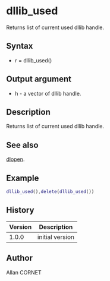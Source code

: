 # dllib_used

Returns list of current used dllib handle.

## Syntax

- r = dllib_used()

## Output argument

- h - a vector of dllib handle.

## Description

  <p>Returns list of current used dllib handle.</p>

## See also

[dlopen](dlopen.md).

## Example

```matlab
dllib_used(),delete(dllib_used())
```

## History

| Version | Description     |
| ------- | --------------- |
| 1.0.0   | initial version |

## Author

Allan CORNET

